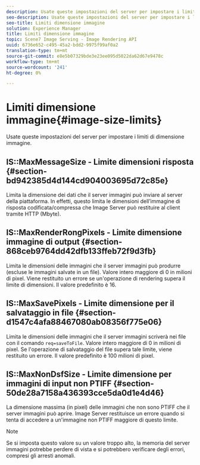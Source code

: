 ```yaml
---
description: Usate queste impostazioni del server per impostare i limiti di dimensione immagine.
seo-description: Usate queste impostazioni del server per impostare i limiti di dimensione immagine.
seo-title: Limiti dimensione immagine
solution: Experience Manager
title: Limiti dimensione immagine
topic: Scene7 Image Serving - Image Rendering API
uuid: 6736e652-c495-45a2-bdd2-9975f99af0a2
translation-type: tm+mt
source-git-commit: e8e5b07329bde3e23ee095d5022da62d67e9478c
workflow-type: tm+mt
source-wordcount: '241'
ht-degree: 0%

---
```



# Limiti dimensione immagine{#image-size-limits}

Usate queste impostazioni del server per impostare i limiti di dimensione immagine.

## IS::MaxMessageSize - Limite dimensioni risposta {#section-bd942385d4d144cd904003695d72c85e}

Limita la dimensione dei dati che il server immagini può inviare al server della piattaforma. In effetti, questo limita le dimensioni dell’immagine di risposta codificata/compressa che Image Server può restituire al client tramite HTTP (Mbyte).

## IS::MaxRenderRongPixels - Limite dimensione immagine di output {#section-868ceb9764dd42dfb133ffeb72f9d3fb}

Limita le dimensioni delle immagini che il server immagini può produrre (escluse le immagini salvate in un file). Valore intero maggiore di 0 in milioni di pixel. Viene restituito un errore se un&#39;operazione di rendering supera il limite di dimensioni. Il valore predefinito è 16.

## IS::MaxSavePixels - Limite dimensione per il salvataggio in file {#section-d1547c4afa88467080ab08356f775e06}

Limita le dimensioni delle immagini che il server immagini scriverà nei file con il comando `req=saveToFile`. Valore intero maggiore di 0 in milioni di pixel. Se l&#39;operazione di salvataggio del file supera tale limite, viene restituito un errore. Il valore predefinito è 100 milioni di pixel.

## IS::MaxNonDsfSize - Limite dimensione per immagini di input non PTIFF {#section-50de28a7158a436393cce5da0d1e4d46}

La dimensione massima (in pixel) delle immagini che non sono PTIFF che il server immagini può aprire. Image Server restituisce un errore quando si tenta di accedere a un&#39;immagine non PTIFF maggiore di questo limite.

>[!NOTE]
>
>Se si imposta questo valore su un valore troppo alto, la memoria del server immagini potrebbe perdere di vista e si potrebbero verificare degli errori, compresi gli arresti anomali.

